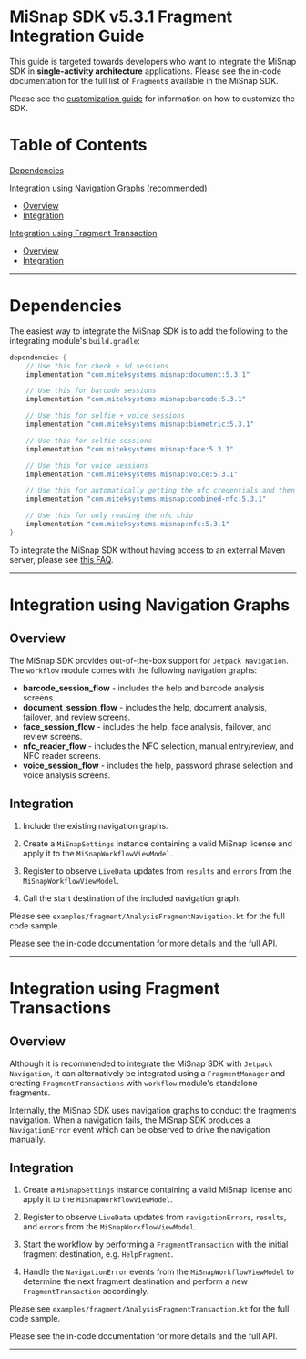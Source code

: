 # MiSnap SDK v5.3.1 Fragment Integration Guide

This guide is targeted towards developers who want to integrate the MiSnap SDK in **single-activity architecture** applications. Please see the in-code documentation for the full list of `Fragment`s available in the MiSnap SDK.

Please see the [customization guide](./customization_guide.md) for information on how to customize the SDK.

# Table of Contents

[Dependencies](#dependencies)

[Integration using Navigation Graphs (recommended)](#integration-using-navigation-graphs) 
  * [Overview](#overview)
  * [Integration](#integration)

[Integration using Fragment Transaction](#integration-using-fragment-transactions)
  * [Overview](#overview-1)
  * [Integration](#integration-1)

- - - -

# Dependencies

The easiest way to integrate the MiSnap SDK is to add the following to the integrating module's `build.gradle`:
```groovy
dependencies {
    // Use this for check + id sessions
    implementation "com.miteksystems.misnap:document:5.3.1"

    // Use this for barcode sessions
    implementation "com.miteksystems.misnap:barcode:5.3.1"

    // Use this for selfie + voice sessions
    implementation "com.miteksystems.misnap:biometric:5.3.1"

    // Use this for selfie sessions
    implementation "com.miteksystems.misnap:face:5.3.1"

    // Use this for voice sessions
    implementation "com.miteksystems.misnap:voice:5.3.1"

    // Use this for automatically getting the nfc credentials and then reading the chip
    implementation "com.miteksystems.misnap:combined-nfc:5.3.1"

    // Use this for only reading the nfc chip
    implementation "com.miteksystems.misnap:nfc:5.3.1"
}
```

To integrate the MiSnap SDK without having access to an external Maven server, please see [this FAQ](../README.md#how-to-integrate-the-misnap-sdk-without-having-access-to-a-remote-maven-repository).

- - - -

# Integration using Navigation Graphs

## Overview

The MiSnap SDK provides out-of-the-box support for `Jetpack Navigation`. The `workflow` module comes with the following navigation graphs:

* **barcode_session_flow** - includes the help and barcode analysis screens.
* **document_session_flow** - includes the help, document analysis, failover, and review screens.
* **face_session_flow** - includes the help, face analysis, failover, and review screens.
* **nfc_reader_flow** - includes the NFC selection, manual entry/review, and NFC reader screens.
* **voice_session_flow** - includes the help, password phrase selection and voice analysis screens.

## Integration

1. Include the existing navigation graphs.

2. Create a `MiSnapSettings` instance containing a valid MiSnap license and apply it to the `MiSnapWorkflowViewModel`.

3. Register to observe `LiveData` updates from `results` and `errors` from the `MiSnapWorkflowViewModel`.

4. Call the start destination of the included navigation graph.

Please see `examples/fragment/AnalysisFragmentNavigation.kt` for the full code sample.

Please see the in-code documentation for more details and the full API.

- - - -

# Integration using Fragment Transactions

## Overview
Although it is recommended to integrate the MiSnap SDK with `Jetpack Navigation`, it can alternatively be integrated using a `FragmentManager` and creating `FragmentTransactions` with `workflow` module's standalone fragments.

Internally, the MiSnap SDK uses navigation graphs to conduct the fragments navigation. When a navigation fails, the MiSnap SDK produces a `NavigationError` event which can be observed to drive the navigation manually.

## Integration
1. Create a `MiSnapSettings` instance containing a valid MiSnap license and apply it to the `MiSnapWorkflowViewModel`.

2. Register to observe `LiveData` updates from `navigationErrors`, `results`, and `errors` from the `MiSnapWorkflowViewModel`.

3. Start the workflow by performing a `FragmentTransaction` with the initial fragment destination, e.g. `HelpFragment`.

4. Handle the `NavigationError` events from the `MiSnapWorkflowViewModel` to determine the next fragment destination and perform a new `FragmentTransaction` accordingly.

Please see `examples/fragment/AnalysisFragmentTransaction.kt` for the full code sample.

Please see the in-code documentation for more details and the full API.

- - - -
